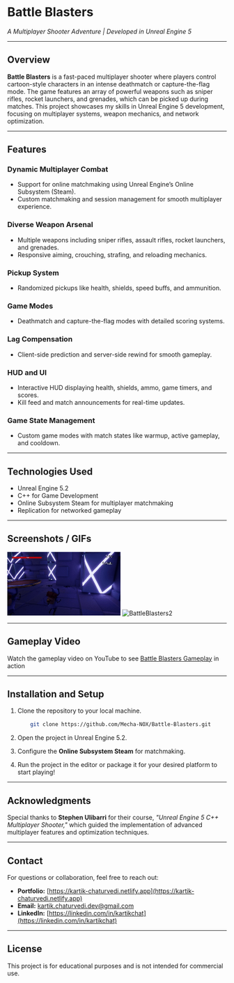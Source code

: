 # **Battle Blasters**

*A Multiplayer Shooter Adventure | Developed in Unreal Engine 5*

---

## **Overview**

**Battle Blasters** is a fast-paced multiplayer shooter where players control cartoon-style characters in an intense deathmatch or capture-the-flag mode. The game features an array of powerful weapons such as sniper rifles, rocket launchers, and grenades, which can be picked up during matches. This project showcases my skills in Unreal Engine 5 development, focusing on multiplayer systems, weapon mechanics, and network optimization.

---

## **Features**

### **Dynamic Multiplayer Combat**  

- Support for online matchmaking using Unreal Engine’s Online Subsystem (Steam).  
- Custom matchmaking and session management for smooth multiplayer experience.  

### **Diverse Weapon Arsenal**  

- Multiple weapons including sniper rifles, assault rifles, rocket launchers, and grenades.  
- Responsive aiming, crouching, strafing, and reloading mechanics.  

### **Pickup System**  

- Randomized pickups like health, shields, speed buffs, and ammunition.  

### **Game Modes**  

- Deathmatch and capture-the-flag modes with detailed scoring systems.  

### **Lag Compensation**  

- Client-side prediction and server-side rewind for smooth gameplay.

### **HUD and UI**  

- Interactive HUD displaying health, shields, ammo, game timers, and scores.  
- Kill feed and match announcements for real-time updates.  

### **Game State Management**  

- Custom game modes with match states like warmup, active gameplay, and cooldown.

---

## **Technologies Used**

- Unreal Engine 5.2
- C++ for Game Development
- Online Subsystem Steam for multiplayer matchmaking  
- Replication for networked gameplay

---

## **Screenshots / GIFs**

![BattleBlasters1](https://github.com/Mecha-NOX/Battle-Blasters/blob/6f07fb1f80befbacc88ad55d0f6b7aa7df4201b5/GIFs/Battle-Blasters_Cover.gif)
![BattleBlasters2](https://github.com/Mecha-NOX/Battle-Blasters/blob/6f07fb1f80befbacc88ad55d0f6b7aa7df4201b5/GIFs/Battle-Blasters_Second.gif)

---

## **Gameplay Video**  

Watch the gameplay video on YouTube to see [Battle Blasters Gameplay](https://youtu.be/tLNkaF6ZHlk) in action

---

## **Installation and Setup**

1. Clone the repository to your local machine.  

    ```bash
        git clone https://github.com/Mecha-NOX/Battle-Blasters.git
    ```

2. Open the project in Unreal Engine 5.2.  
3. Configure the **Online Subsystem Steam** for matchmaking.  
4. Run the project in the editor or package it for your desired platform to start playing!

---

## **Acknowledgments**

Special thanks to **Stephen Ulibarri** for their course, *"Unreal Engine 5 C++ Multiplayer Shooter,"* which guided the implementation of advanced multiplayer features and optimization techniques.

---

## **Contact**

For questions or collaboration, feel free to reach out:

- **Portfolio:** [https://kartik-chaturvedi.netlify.app](https://kartik-chaturvedi.netlify.app)  
- **Email:** <kartik.chaturvedi.dev@gmail.com>  
- **LinkedIn:** [https://linkedin.com/in/kartikchat](https://linkedin.com/in/kartikchat)

---

## **License**

This project is for educational purposes and is not intended for commercial use.
